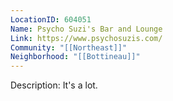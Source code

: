 ```yaml
---
LocationID: 604051
Name: Psycho Suzi's Bar and Lounge
Link: https://www.psychosuzis.com/ 
Community: "[[Northeast]]"
Neighborhood: "[[Bottineau]]"
---
```


Description:
It's a lot.
